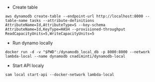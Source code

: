 -   Create table

```shell
aws dynamodb create-table --endpoint-url http://localhost:8000 --table-name tasks --attribute-definitions AttributeName=Id,AttributeType=S --key-schema AttributeName=Id,KeyType=HASH --provisioned-throughput ReadCapacityUnits=5,WriteCapacityUnits=5
```

-   Run dynamo locally

```shell
docker run -d -v "$PWD":/dynamodb_local_db -p 8000:8000 --network lambda-local --name dynamodb cnadiminti/dynamodb-local
```

-   Start API localy

```shell
sam local start-api --docker-network lambda-local
```
